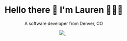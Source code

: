 <h1 align='center'>
  Hello there 👋 I'm Lauren 🧑🏽‍💻
</h1>

<p align='center'>
  A software developer from Denver, CO
</p>


<p align='center'>
  
  <a href="https://www.linkedin.com/in/LaurenBlack5280/">
    <img src="https://img.shields.io/badge/linkedin-%230077B5.svg?&style=for-the-badge&logo=linkedin&logoColor=white" />
  </a>&nbsp;&nbsp;
  
</p>



<!-- ### Hi There! I'm Lauren  -->

<!--
**LaurenBlack5280/LaurenBlack5280** is a ✨ _special_ ✨ repository because its `README.md` (this file) appears on your GitHub profile.

Here are some ideas to get you started:

- 🔭 I’m currently working on ...
- 🌱 I’m currently learning ...
- 👯 I’m looking to collaborate on ...
- 🤔 I’m looking for help with ...
- 💬 Ask me about ...
- 📫 How to reach me: ...
- 😄 Pronouns: ...
- ⚡ Fun fact: ...
-->
